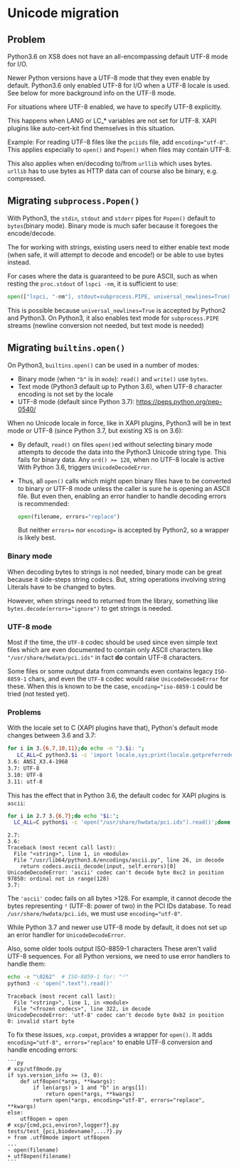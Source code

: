 # Unicode migration

## Problem

Python3.6 on XS8 does not have an all-encompassing default UTF-8 mode for I/O.

Newer Python versions have a UTF-8 mode that they even enable by default.
Python3.6 only enabled UTF-8 for I/O when a UTF-8 locale is used.
See below for more background info on the UTF-8 mode.

For situations where UTF-8 enabled, we have to specify UTF-8 explicitly.

This happens when LANG or LC_* variables are not set for UTF-8.
XAPI plugins like auto-cert-kit find themselves in this situation.

Example:
For reading UTF-8 files like the `pciids` file, add `encoding="utf-8"`.
This applies especially to `open()` and `Popen()` when files may contain UTF-8.

This also applies when en/decoding to/from `urllib` which uses bytes.
`urllib` has to use bytes as HTTP data can of course also be binary, e.g. compressed.

## Migrating `subprocess.Popen()`

With Python3, the `stdin`, `stdout` and `stderr` pipes for `Popen()` default to `bytes`(binary mode). Binary mode is much safer because it foregoes the encode/decode.

The for working with strings, existing users need to either enable text mode (when safe, it will attempt to decode and encode!) or be able to use bytes instead.

For cases where the data is guaranteed to be pure ASCII, such as when resting the `proc.stdout` of `lspci -nm`, it is sufficient to use:

```py
open(["lspci, "-nm"], stdout=subprocess.PIPE, universal_newlines=True)
```

This is possible because `universal_newlines=True` is accepted by Python2 and Python3.
On Python3, it also enables text mode for `subprocess.PIPE` streams (newline conversion
not needed, but text mode is needed)

## Migrating `builtins.open()`

On Python3, `builtins.open()` can be used in a number of modes:

- Binary mode (when `"b"` is in `mode`): `read()` and `write()` use `bytes`.
- Text mode (Python3 default up to Python 3.6), when UTF-8 character encoding is not set by the locale
- UTF-8 mode (default since Python 3.7): <https://peps.python.org/pep-0540/>

When no Unicode locale in force, like in XAPI plugins, Python3 will be in text mode or UTF-8 (since Python 3.7, but existing XS is on 3.6):

- By default, `read()` on files `open()`ed without selecting binary mode attempts
  to decode the data into the Python3 Unicode string type.
  This fails for binary data.
  Any `ord() >= 128`, when no UTF-8 locale is active With Python 3.6, triggers `UnicodeDecodeError`.

- Thus, all `open()` calls which might open binary files have to be converted to binary
  or UTF-8 mode unless the caller is sure he is opening an ASCII file.
  But even then, enabling an error handler to handle decoding errors is recommended:

  ```py
  open(filename, errors="replace")
  ```

  But neither `errors=` nor `encoding=` is accepted by Python2, so a wrapper is likely best.

### Binary mode

When decoding bytes to strings is not needed, binary mode can be great because it side-steps string codecs. But, string operations involving string Literals have to be changed to bytes.

However, when strings need to returned from the library, something like `bytes.decode(errors="ignore")` to get strings is needed.

### UTF-8 mode

Most if the time, the `UTF-8` codec should be used since even simple text files which are even documented to contain only ASCII characters like `"/usr/share/hwdata/pci.ids"` in fact __do__ contain UTF-8 characters.

Some files or some output data from commands even contains legacy `ISO-8859-1` chars, and even the `UTF-8` codec would raise `UnicodeDecodeError` for these.
When this is known to be the case, `encoding="iso-8859-1` could be tried (not tested yet).

### Problems

With the locale set to C (XAPI plugins have that), Python's default mode changes
between 3.6 and 3.7:

```sh
for i in 3.{6,7,10,11};do echo -n "3.$i: ";
   LC_ALL=C python3.$i -c 'import locale,sys;print(locale.getpreferredencoding())';done
3.6: ANSI_X3.4-1968
3.7: UTF-8
3.10: UTF-8
3.11: utf-8
```

This has the effect that in Python 3.6, the default codec for XAPI plugins is `ascii`:

```sh
for i in 2.7 3.{6,7};do echo "$i:";
  LC_ALL=C python$i -c 'open("/usr/share/hwdata/pci.ids").read()';done
```

```text
2.7:
3.6:
Traceback (most recent call last):
  File "<string>", line 1, in <module>
  File "/usr/lib64/python3.6/encodings/ascii.py", line 26, in decode
    return codecs.ascii_decode(input, self.errors)[0]
UnicodeDecodeError: 'ascii' codec can't decode byte 0xc2 in position 97850: ordinal not in range(128)
3.7:
```

The `'ascii'` codec fails on all bytes >128.
For example, it cannot decode the bytes representing `²` (UTF-8: power of two) in the PCI IDs database.
To read `/usr/share/hwdata/pci.ids`, we must use `encoding="utf-8"`.

While Python 3.7 and newer use UTF-8 mode by default, it does not set up an error handler for `UnicodeDecodeError`.

Also, some older tools output ISO-8859-1 characters
These aren't valid UTF-8 sequences.
For all Python versions, we need to use error handlers to handle them:

```sh
echo -e "\0262"  # ISO-8859-1 for: "²"
python3 -c 'open(".text").read()'
```

```text
Traceback (most recent call last):
  File "<string>", line 1, in <module>
  File "<frozen codecs>", line 322, in decode
UnicodeDecodeError: 'utf-8' codec can't decode byte 0xb2 in position 0: invalid start byte
```

To fix these issues, `xcp.compat`, provides a wrapper for `open()`.
It adds `encoding="utf-8", errors="replace"`
to enable UTF-8 conversion and handle encoding errors:

    ```py
    # xcp/utf8mode.py
    if sys.version_info >= (3, 0):
        def utf8open(*args, **kwargs):
            if len(args) > 1 and "b" in args[1]:
                return open(*args, **kwargs)
            return open(*args, encoding="utf-8", errors="replace", **kwargs)
    else:
        utf8open = open
    # xcp/{cmd,pci,environ?,logger?}.py tests/test_{pci,biodevname?,...?}.py
    + from .utf8mode import utf8open
    ...
    - open(filename)
    + utf8open(filename)
    ```

